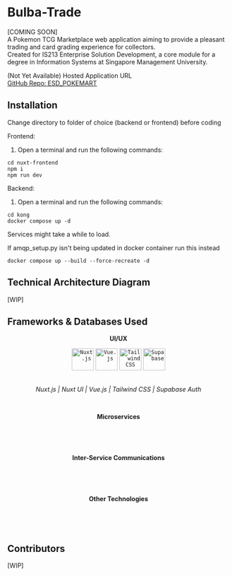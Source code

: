 # Bulba-Trade
[COMING SOON]<br>
A Pokemon TCG Marketplace web application aiming to provide a pleasant trading and card grading experience for collectors. <br>
Created for IS213 Enterprise Solution Development, a core module for a degree in Information Systems at Singapore Management University.

<a>(Not Yet Available) Hosted Application URL</a>
<br>
<a href="https://github.com/setsunaxe7/ESD_POKEMART">GitHub Repo: ESD_POKEMART</a>

## Installation
Change directory to folder of choice (backend or frontend) before coding <br>

Frontend:<br>
1) Open a terminal and run the following commands:
```
cd nuxt-frontend
npm i
npm run dev
```

<!-- Backend: [WIP] -->
Backend:<br>
1) Open a terminal and run the following commands:
```
cd kong
docker compose up -d
```
Services might take a while to load.


If amqp_setup.py isn't being updated in docker container run this instead
```
docker compose up --build --force-recreate -d
```

## Technical Architecture Diagram
[WIP]
<!-- <img width="" alt="architecture diagram" src=""> -->

## Frameworks & Databases Used
<p align="center"><strong>UI/UX</strong></p>
<div align="center">
	<code><img width="50" src="https://raw.githubusercontent.com/marwin1991/profile-technology-icons/refs/heads/main/icons/nuxt_js.png" alt="Nuxt.js" title="Nuxt.js"/></code>
	<code><img width="50" src="https://raw.githubusercontent.com/marwin1991/profile-technology-icons/refs/heads/main/icons/vue_js.png" alt="Vue.js" title="Vue.js"/></code>
	<code><img width="50" src="https://raw.githubusercontent.com/marwin1991/profile-technology-icons/refs/heads/main/icons/tailwind_css.png" alt="Tailwind CSS" title="Tailwind CSS"/></code>
	<code><img width="50" src="https://raw.githubusercontent.com/marwin1991/profile-technology-icons/refs/heads/main/icons/supabase.png" alt="Supabase" title="Supabase"/></code>
</div>
<p align="center">
<br>
<i> Nuxt.js | Nuxt UI | Vue.js | Tailwind CSS | Supabase Auth</i>
</p>
<br>

<p align="center"><strong>Microservices</strong></p>
<p align="center">
<!-- insert photos -->
<br>
<i></i>
</p>
<br>

<p align="center"><strong>Inter-Service Communications</strong></p>
<p align="center">
<!-- insert photos -->
<br>
<i></i>
</p>
<br>

<p align="center"><strong> Other Technologies </strong></p>
<p align="center">
<!-- insert photos -->
<br>
<i></i>
</p>
<br>


## Contributors
[WIP]
<!-- list team members here, include link to github profile, if comfy put pic otherwise just github -->

